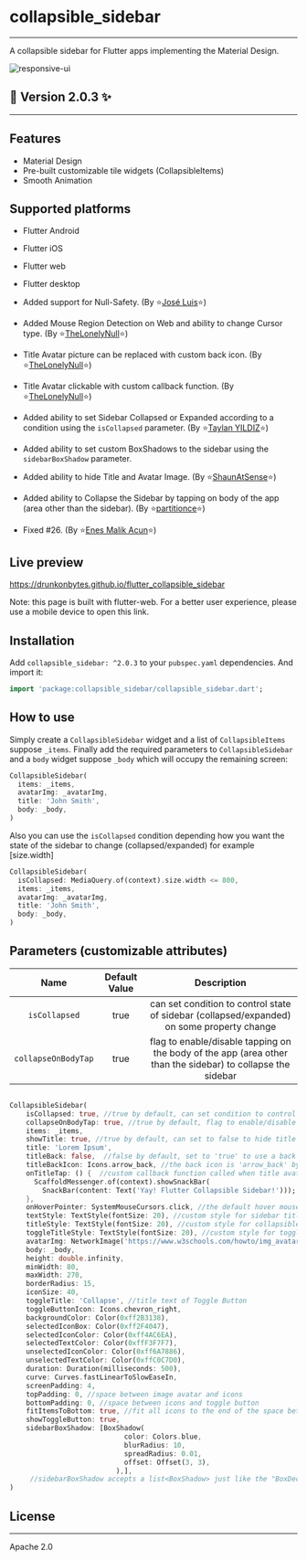 # collapsible_sidebar

---

A collapsible sidebar for Flutter apps implementing the Material Design.

![responsive-ui](https://user-images.githubusercontent.com/37551474/182013560-741723a2-64c3-40e2-9b6c-c640e7fcf1ba.gif)

## 🌟 Version 2.0.3 ✨

---

## Features

- Material Design
- Pre-built customizable tile widgets (CollapsibleItems)
- Smooth Animation

## Supported platforms

- Flutter Android
- Flutter iOS
- Flutter web
- Flutter desktop


- Added support for Null-Safety. (By ⭐[José Luis](https://github.com/SalahAdDin)⭐)
- Added Mouse Region Detection on Web and ability to change Cursor type. (By ⭐[TheLonelyNull](https://github.com/TheLonelyNull)⭐)
- Title Avatar picture can be replaced with custom back icon. (By ⭐[TheLonelyNull](https://github.com/TheLonelyNull)⭐)
- Title Avatar clickable with custom callback function. (By ⭐[TheLonelyNull](https://github.com/TheLonelyNull)⭐)
- Added ability to set Sidebar Collapsed or Expanded according to a condition using the `isCollapsed` parameter. (By ⭐[Taylan YILDIZ](https://github.com/taylanyildiz)⭐)
- Added ability to set custom BoxShadows to the sidebar using the `sidebarBoxShadow` parameter.
- Added ability to hide Title and Avatar Image. (By ⭐[ShaunAtSense](https://github.com/ShaunAtSense)⭐)
- Added ability to Collapse the Sidebar by tapping on body of the app (area other than the sidebar). (By ⭐[partitionce](https://github.com/partitionce)⭐)
- Fixed #26. (By ⭐[Enes Malik Acun](https://github.com/maliksenpai)⭐)

## Live preview

https://drunkonbytes.github.io/flutter_collapsible_sidebar

Note: this page is built with flutter-web. For a better user experience, please use a mobile device to open this link.

## Installation

Add `collapsible_sidebar: ^2.0.3` to your `pubspec.yaml` dependencies. And import it:

```dart
import 'package:collapsible_sidebar/collapsible_sidebar.dart';
```

## How to use

Simply create a `CollapsibleSidebar` widget and a list of `CollapsibleItems` suppose `_items`. Finally add the required parameters to `CollapsibleSidebar` and a `body` widget suppose `_body` which will occupy the remaining screen:

```dart
CollapsibleSidebar(
  items: _items,
  avatarImg: _avatarImg,
  title: 'John Smith',
  body: _body,
)
```

Also you can use the `isCollapsed` condition depending how you want the state of the sidebar to change (collapsed/expanded)
for example [size.width]

```dart
CollapsibleSidebar(
  isCollapsed: MediaQuery.of(context).size.width <= 800,
  items: _items,
  avatarImg: _avatarImg,
  title: 'John Smith',
  body: _body,
)
```

## Parameters (customizable attributes)

| Name | Default Value | Description |
| :---: | :---: | :---: |
| `isCollapsed` | true  | can set condition to control state of sidebar (collapsed/expanded) on some property change |
| `collapseOnBodyTap` | true  | flag to enable/disable tapping on the body of the app (area other than the sidebar) to collapse the sidebar |

```dart

CollapsibleSidebar(
    isCollapsed: true, //true by default, can set condition to control state of sidebar (collapsed/expanded) on some property change
    collapseOnBodyTap: true, //true by default, flag to enable/disable tapping on the body of the app (area other than the sidebar) to collapse the sidebar
    items: _items,
    showTitle: true, //true by default, can set to false to hide title and avatar Image
    title: 'Lorem Ipsum',
    titleBack: false,  //false by default, set to 'true' to use a back icon instead of avatar picture
    titleBackIcon: Icons.arrow_back, //the back icon is 'arrow_back' by default (customizable)
    onTitleTap: () {  //custom callback function called when title avatar or back icon is pressed
      ScaffoldMessenger.of(context).showSnackBar(
        SnackBar(content: Text('Yay! Flutter Collapsible Sidebar!')));
    },
    onHoverPointer: SystemMouseCursors.click, //the default hover mouse pointer is set to 'click' type by default (customizable)
    textStyle: TextStyle(fontSize: 20), //custom style for sidebar title
    titleStyle: TextStyle(fontSize: 20), //custom style for collapsible items text
    toggleTitleStyle: TextStyle(fontSize: 20), //custom style for toggle button title
    avatarImg: NetworkImage('https://www.w3schools.com/howto/img_avatar.png'),
    body: _body,
    height: double.infinity,
    minWidth: 80,
    maxWidth: 270,
    borderRadius: 15,
    iconSize: 40,
    toggleTitle: 'Collapse', //title text of Toggle Button
    toggleButtonIcon: Icons.chevron_right,
    backgroundColor: Color(0xff2B3138),
    selectedIconBox: Color(0xff2F4047),
    selectedIconColor: Color(0xff4AC6EA),
    selectedTextColor: Color(0xffF3F7F7),
    unselectedIconColor: Color(0xff6A7886),
    unselectedTextColor: Color(0xffC0C7D0),
    duration: Duration(milliseconds: 500),
    curve: Curves.fastLinearToSlowEaseIn,
    screenPadding: 4,
    topPadding: 0, //space between image avatar and icons
    bottomPadding: 0, //space between icons and toggle button
    fitItemsToBottom: true, //fit all icons to the end of the space between image avatar and toggle button
    showToggleButton: true,
    sidebarBoxShadow: [BoxShadow(
                            color: Colors.blue,
                            blurRadius: 10,
                            spreadRadius: 0.01,
                            offset: Offset(3, 3),
                          ),],
     //sidebarBoxShadow accepts a list<BoxShadow> just like the "BoxDecoration" parameter of a "Container". By default a black shadow is applied.
)
```

## License

---

Apache 2.0
